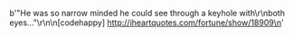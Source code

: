 b'&quot;He was so narrow minded he could see through a keyhole with\r\nboth eyes...&quot;\r\n\n[codehappy] http://iheartquotes.com/fortune/show/18909\n'